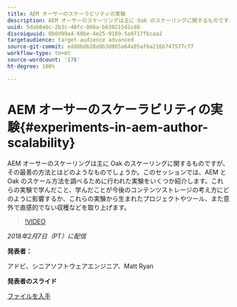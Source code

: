 ```yaml
---
title: AEM オーサーのスケーラビリティの実験
description: AEM オーサーのスケーリングは主に Oak のスケーリングに関するものですが、その最善の方法とはどのようなものでしょうか。このセッションでは、AEM と Oak のスケール方法を調べるために行われた実験をいくつか紹介します。これらの実験で学んだこと、学んだことが今後のコンテンツストレージの考え方にどのように影響するか、これらの実験から生まれたプロジェクトやツール、また意外で直感的でない収穫などを取り上げます。
uuid: 5dab0a6c-2b3c-40fc-866a-b630215d1cd8
discoiquuid: 0b0d99a4-60be-4e25-9169-5a9717fbcaa2
targetaudience: target-audience advanced
source-git-commit: edd0bdb28a9b3d065a64a95af6a216b747577c77
workflow-type: tm+mt
source-wordcount: '178'
ht-degree: 100%

---
```


# AEM オーサーのスケーラビリティの実験{#experiments-in-aem-author-scalability}

AEM オーサーのスケーリングは主に Oak のスケーリングに関するものですが、その最善の方法とはどのようなものでしょうか。このセッションでは、AEM と Oak のスケール方法を調べるために行われた実験をいくつか紹介します。これらの実験で学んだこと、学んだことが今後のコンテンツストレージの考え方にどのように影響するか、これらの実験から生まれたプロジェクトやツール、また意外で直感的でない収穫などを取り上げます。

>[!VIDEO](https://video.tv.adobe.com/v/21522/?quality=9)

*2018年2月7日（PT）に配信*

**発表者：**

アドビ、シニアソフトウェアエンジニア、Matt Ryan

**発表者のスライド**

[ファイルを入手](assets/experiments+in+aem+author+scalability+2+7+18.pdf)
<!--
[Get back to the Overview](https://helpx.adobe.com/experience-manager/kt/eseminars/gems/aem-index.html)
-->
